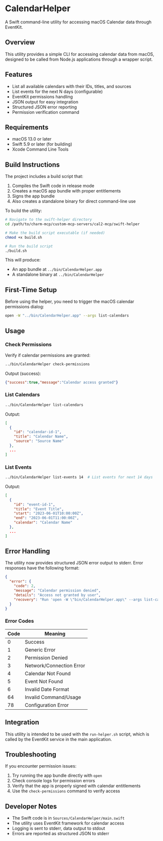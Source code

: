 # CalendarHelper

A Swift command-line utility for accessing macOS Calendar data through EventKit.

## Overview

This utility provides a simple CLI for accessing calendar data from macOS, designed to be called from Node.js applications through a wrapper script.

## Features

- List all available calendars with their IDs, titles, and sources
- List events for the next N days (configurable)
- EventKit permissions handling
- JSON output for easy integration
- Structured JSON error reporting
- Permission verification command

## Requirements

- macOS 13.0 or later
- Swift 5.9 or later (for building)
- Xcode Command Line Tools

## Build Instructions

The project includes a build script that:
1. Compiles the Swift code in release mode
2. Creates a macOS app bundle with proper entitlements
3. Signs the app bundle
4. Also creates a standalone binary for direct command-line use

To build the utility:

```bash
# Navigate to the swift-helper directory
cd /path/to/charm-mcp/custom-mcp-servers/cal2-mcp/swift-helper

# Make the build script executable (if needed)
chmod +x build.sh

# Run the build script
./build.sh
```

This will produce:
- An app bundle at `../bin/CalendarHelper.app`
- A standalone binary at `../bin/CalendarHelper`

## First-Time Setup

Before using the helper, you need to trigger the macOS calendar permissions dialog:

```bash
open -W "../bin/CalendarHelper.app" --args list-calendars
```

## Usage

### Check Permissions

Verify if calendar permissions are granted:

```bash
../bin/CalendarHelper check-permissions
```

Output (success):
```json
{"success":true,"message":"Calendar access granted"}
```

### List Calendars

```bash
../bin/CalendarHelper list-calendars
```

Output:
```json
[
  {
    "id": "calendar-id-1",
    "title": "Calendar Name",
    "source": "Source Name"
  },
  ...
]
```

### List Events

```bash
../bin/CalendarHelper list-events 14  # List events for next 14 days
```

Output:
```json
[
  {
    "id": "event-id-1",
    "title": "Event Title",
    "start": "2023-06-01T10:00:00Z",
    "end": "2023-06-01T11:00:00Z",
    "calendar": "Calendar Name"
  },
  ...
]
```

## Error Handling

The utility now provides structured JSON error output to stderr. Error responses have the following format:

```json
{
  "error": {
    "code": 2,
    "message": "Calendar permission denied",
    "details": "Access not granted by user",
    "recovery": "Run 'open -W \"bin/CalendarHelper.app\" --args list-calendars' to grant permission"
  }
}
```

### Error Codes

| Code | Meaning |
|------|---------|
| 0    | Success |
| 1    | Generic Error |
| 2    | Permission Denied |
| 3    | Network/Connection Error |
| 4    | Calendar Not Found |
| 5    | Event Not Found |
| 6    | Invalid Date Format |
| 64   | Invalid Command/Usage |
| 78   | Configuration Error |

## Integration

This utility is intended to be used with the `run-helper.sh` script, which is called by the EventKit service in the main application.

## Troubleshooting

If you encounter permission issues:
1. Try running the app bundle directly with `open`
2. Check console logs for permission errors
3. Verify that the app is properly signed with calendar entitlements
4. Use the `check-permissions` command to verify access

## Developer Notes

- The Swift code is in `Sources/CalendarHelper/main.swift`
- The utility uses EventKit framework for calendar access
- Logging is sent to stderr, data output to stdout
- Errors are reported as structured JSON to stderr 